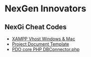 # NexGen Innovators


## NexGi Cheat Codes
- [XAMPP Vhost Windows & Mac](./xampp-vhost.md)
- [Project Document Template](./project-doc.md)
- [PDO core PHP DBConnector.php](./PDODBConnector.md)
